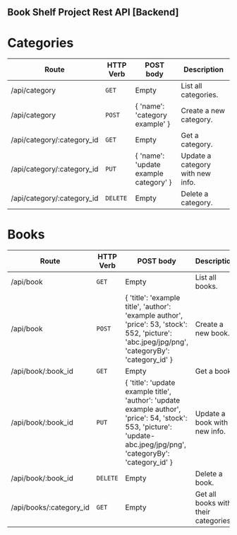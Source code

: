 ## Book Shelf Project Rest API [Backend]

# Categories
| Route | HTTP Verb	 | POST body	 | Description	 |
| --- | --- | --- | --- |
| /api/category | `GET` | Empty | List all categories. |
| /api/category | `POST` | { 'name': 'category example' } | Create a new category. |
| /api/category/:category_id | `GET` | Empty | Get a category. |
| /api/category/:category_id | `PUT` | { 'name': 'update example category' } | Update a category with new info. |
| /api/category/:category_id | `DELETE` | Empty | Delete a category. |

# Books
| Route | HTTP Verb	 | POST body	 | Description	 |
| --- | --- | --- | --- |
| /api/book | `GET` | Empty | List all books. |
| /api/book | `POST` | { 'title': 'example title', 'author': 'example author', 'price': 53, 'stock': 552, 'picture': 'abc.jpeg/jpg/png', 'categoryBy': 'category_id'  } | Create a new book. |
| /api/book/:book_id | `GET` | Empty | Get a book. |
| /api/book/:book_id | `PUT` | { 'title': 'update example title', 'author': 'update  example author', 'price': 54, 'stock': 553, 'picture': 'update-abc.jpeg/jpg/png', 'categoryBy': 'category_id' } | Update a book with new info. |
| /api/book/:book_id | `DELETE` | Empty | Delete a book. |
| /api/books/:category_id | `GET` | Empty | Get all books with their categories. |


